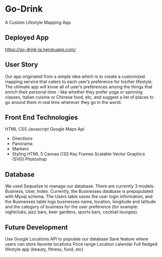 # Go-Drink
A Custom Lifestyle Mapping App


## Deployed App
https://go-drink-la.herokuapp.com/


## User Story
Our app originated from a simple idea which is to create a customized mapping service that caters to each user’s preference for his/her lifestyle. The ultimate app will know all of user’s preferences among the things that enrich their personal time - like whether they prefer yoga or spinning classes, Italian cuisine or Chinese food, etc, and suggest a list of places to go around them in real time wherever they go in the world.


## Front End Technologies
HTML
CSS
Javascript
Google Maps Api
* Directions
* Panorama
* Markers
* Styling
HTML 5 Canvas
CSS Key Frames 
Scalable Vector Graphics (SVG)
Photoshop


## Database
We used Sequelize to manage our database. There are currently 3 models: Business, User, Index. Currently, the Businesses database is prepopulated with Mysql schema. The Users table saves the user login information, and the Businesses table logs businesses name, location, longitude and latitude and the category of business for the user preference (for example: nightclubs, jazz bars, beer gardens, sports bars, cocktail lounges). 


## Future Development
Use Google Locations API to populate our database
Save feature where users can store favorite locations
Price range
Location calendar
Full fledged lifestyle app (beauty, fitness, food, etc)





